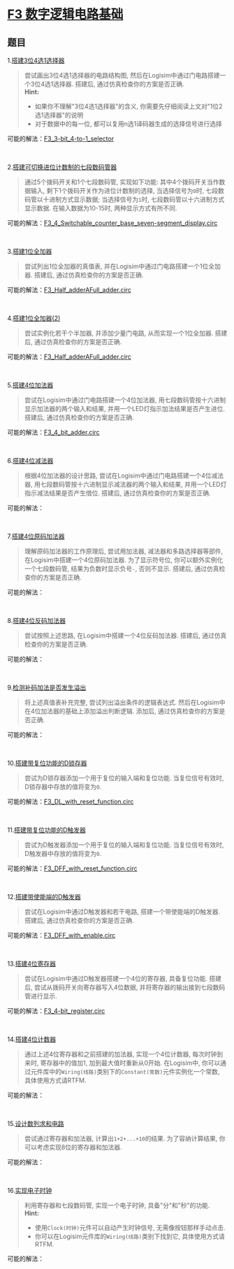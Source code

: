 # [F3 数字逻辑电路基础](https://ysyx.oscc.cc/docs/2407/f/3.html)

## 题目
1.[搭建3位4选1选择器](https://ysyx.oscc.cc/docs/2407/f/3.html#%E7%BC%96%E7%A0%81%E5%99%A8)
    

> 尝试画出3位4选1选择器的电路结构图, 然后在Logisim中通过门电路搭建一个3位4选1选择器. 搭建后, 通过仿真检查你的方案是否正确.  
> **Hint:**
>- 如果你不理解"3位4选1选择器"的含义, 你需要先仔细阅读上文对"1位2选1选择器"的说明
>- 对于数据中的每一位, 都可以复用n选1译码器生成的选择信号进行选择

可能的解法：[F3_3-bit_4-to-1_selector]( F3_3-bit_4-to-1_selector.circ )

<br>

2.[搭建可切换进位计数制的七段数码管器](https://ysyx.oscc.cc/docs/2407/f/3.html#%E7%BC%96%E7%A0%81%E5%99%A8)
    

>通过5个拨码开关和1个七段数码管, 实现如下功能: 其中4个拨码开关当作数据输入, 剩下1个拨码开关作为进位计数制的选择, 当选择信号为`0`时, 七段数码管以十进制方式显示数据; 当选择信号为`1`时, 七段数码管以十六进制方式显示数据. 在输入数据为10-15时, 两种显示方式有所不同.

可能的解法：[F3_4_Switchable_counter_base_seven-segment_display.circ](F3_4_Switchable_counter_base_seven-segment_display.circ)

<br>

3.[搭建1位全加器](https://ysyx.oscc.cc/docs/2407/f/3.html#%E5%8A%A0%E6%B3%95%E5%99%A8)

>尝试列出1位全加器的真值表, 并在Logisim中通过门电路搭建一个1位全加器. 搭建后, 通过仿真检查你的方案是否正确.  

可能的解法：[F3_Half_adderAFull_adder.circ](F3_Half_adderAFull_adder.circ)

<br>

4.[搭建1位全加器(2)](https://ysyx.oscc.cc/docs/2407/f/3.html#%E5%8A%A0%E6%B3%95%E5%99%A8)

>尝试实例化若干个半加器, 并添加少量门电路, 从而实现一个1位全加器. 搭建后, 通过仿真检查你的方案是否正确.

可能的解法：[F3_Half_adderAFull_adder.circ](F3_Half_adderAFull_adder.circ)


<br>

5.[搭建4位加法器](https://ysyx.oscc.cc/docs/2407/f/3.html#%E5%8A%A0%E6%B3%95%E5%99%A8)
>尝试在Logisim中通过门电路搭建一个4位加法器, 用七段数码管按十六进制显示加法器的两个输入和结果, 并用一个LED灯指示加法结果是否产生进位. 搭建后, 通过仿真检查你的方案是否正确.

可能的解法：[F3_4_bit_adder.circ](F3_4_bit_adder.circ)



<br>

6.[搭建4位减法器](https://ysyx.oscc.cc/docs/2407/f/3.html#%E5%8E%9F%E7%A0%81-sign-and-magnitude)


>根据4位加法器的设计思路, 尝试在Logisim中通过门电路搭建一个4位减法器, 用七段数码管按十六进制显示减法器的两个输入和结果, 并用一个LED灯指示减法结果是否产生借位. 搭建后, 通过仿真检查你的方案是否正确.

可能的解法：

<br>

7.[搭建4位原码加法器](https://ysyx.oscc.cc/docs/2407/f/3.html#%E5%8E%9F%E7%A0%81-sign-and-magnitude)


>理解原码加法器的工作原理后, 尝试用加法器, 减法器和多路选择器等部件, 在Logisim中搭建一个4位原码加法器. 为了显示符号位, 你可以额外实例化一个七段数码管, 结果为负数时显示负号`-`, 否则不显示. 搭建后, 通过仿真检查你的方案是否正确.

可能的解法：

<br>

8.[搭建4位反码加法器](https://ysyx.oscc.cc/docs/2407/f/3.html#%E5%8F%8D%E7%A0%81-one-s-complement)


>尝试按照上述思路, 在Logisim中搭建一个4位反码加法器. 搭建后, 通过仿真检查你的方案是否正确.

可能的解法：


<br>

9.[检测补码加法是否发生溢出](https://ysyx.oscc.cc/docs/2407/f/3.html#%E6%BA%A2%E5%87%BA%E6%A3%80%E6%B5%8B)


>将上述真值表补充完整, 尝试列出溢出条件的逻辑表达式. 然后在Logisim中在4位加法器的基础上添加溢出判断逻辑. 添加后, 通过仿真检查你的方案是否正确.

可能的解法：

<br>

10.[搭建带复位功能的D锁存器](https://ysyx.oscc.cc/docs/2407/f/3.html#d%E9%94%81%E5%AD%98%E5%99%A8)


>尝试为D锁存器添加一个用于复位的输入端和复位功能. 当复位信号有效时, D锁存器中存放的值将变为`0`.

可能的解法：[F3_DL_with_reset_function.circ](F3_DL_with_reset_function.circ)

<br>

11.[搭建带复位功能的D触发器](https://ysyx.oscc.cc/docs/2407/f/3.html#d%E8%A7%A6%E5%8F%91%E5%99%A8)


>尝试为D触发器添加一个用于复位的输入端和复位功能. 当复位信号有效时, D触发器中存放的值将变为`0`.

可能的解法：[F3_DFF_with_reset_function.circ](F3_DFF_with_reset_function.circ)


<br>

12.[搭建带使能端的D触发器](https://ysyx.oscc.cc/docs/2407/f/3.html#d%E8%A7%A6%E5%8F%91%E5%99%A8)


>尝试在Logisim中通过D触发器和若干电路, 搭建一个带使能端的D触发器. 搭建后, 通过仿真检查你的方案是否正确.

可能的解法：[F3_DFF_with_enable.circ](F3_DFF_with_enable.circ)


<br>

13.[搭建4位寄存器](https://ysyx.oscc.cc/docs/2407/f/3.html#%E5%AF%84%E5%AD%98%E5%99%A8)


>尝试在Logisim中通过D触发器搭建一个4位的寄存器, 具备复位功能. 搭建后, 尝试从拨码开关向寄存器写入4位数据, 并将寄存器的输出接到七段数码管进行显示.

可能的解法：[F3_4-bit_register.circ](F3_4-bit_register.circ)


<br>

14.[搭建4位计数器](https://ysyx.oscc.cc/docs/2407/f/3.html#%E5%AF%84%E5%AD%98%E5%99%A8)


>通过上述4位寄存器和之前搭建的加法器, 实现一个4位计数器, 每次时钟到来时, 寄存器中的值加1, 加到最大值时重新从0开始. 在Logisim中, 你可以通过元件库中的`Wiring(线路)`类别下的`Constant(常数)`元件实例化一个常数, 具体使用方式请RTFM.

可能的解法：

<br>

15.[设计数列求和电路](https://ysyx.oscc.cc/docs/2407/f/3.html#%E5%AF%84%E5%AD%98%E5%99%A8)


>尝试通过寄存器和加法器, 计算出`1+2+...+10`的结果. 为了容纳计算结果, 你可以考虑实现8位的寄存器和加法器.

可能的解法：

<br>

16.[实现电子时钟](https://ysyx.oscc.cc/docs/2407/f/3.html#%E5%AF%84%E5%AD%98%E5%99%A8)


> 利用寄存器和七段数码管, 实现一个电子时钟, 具备"分"和"秒"的功能.  
> **Hint:** 
>- 使用`Clock(时钟)`元件可以自动产生时钟信号, 无需像按钮那样手动点击. 
>- 你可以在Logisim元件库的`Wiring(线路)`类别下找到它, 具体使用方式请RTFM.

可能的解法：










